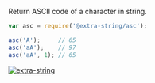 Return ASCII code of a character in string.

```javascript
var asc = require('@extra-string/asc');

asc('A');     // 65
asc('aA');    // 97
asc('aA', 1); // 65
```


[![extra-string](https://i.imgur.com/y4YVIau.jpg)](https://www.npmjs.com/package/extra-string)
